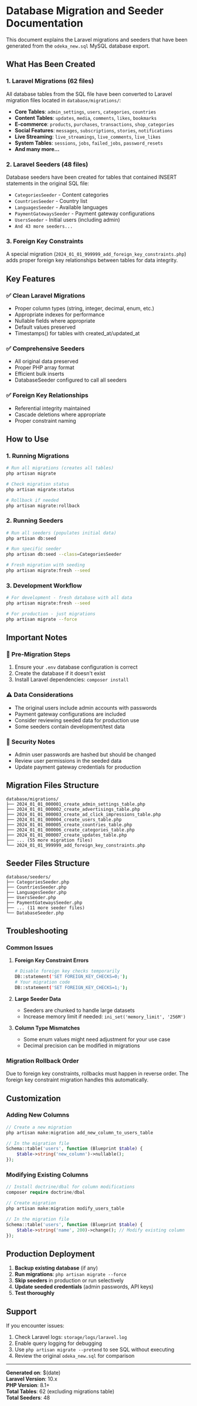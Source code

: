# Database Migration and Seeder Documentation

This document explains the Laravel migrations and seeders that have been generated from the `odeka_new.sql` MySQL database export.

## What Has Been Created

### 1. Laravel Migrations (62 files)
All database tables from the SQL file have been converted to Laravel migration files located in `database/migrations/`:

- **Core Tables**: `admin_settings`, `users`, `categories`, `countries`
- **Content Tables**: `updates`, `media`, `comments`, `likes`, `bookmarks`
- **E-commerce**: `products`, `purchases`, `transactions`, `shop_categories`
- **Social Features**: `messages`, `subscriptions`, `stories`, `notifications`
- **Live Streaming**: `live_streamings`, `live_comments`, `live_likes`
- **System Tables**: `sessions`, `jobs`, `failed_jobs`, `password_resets`
- **And many more...**

### 2. Laravel Seeders (48 files)
Database seeders have been created for tables that contained INSERT statements in the original SQL file:

- `CategoriesSeeder` - Content categories
- `CountriesSeeder` - Country list
- `LanguagesSeeder` - Available languages
- `PaymentGatewaysSeeder` - Payment gateway configurations
- `UsersSeeder` - Initial users (including admin)
- `And 43 more seeders...`

### 3. Foreign Key Constraints
A special migration (`2024_01_01_999999_add_foreign_key_constraints.php`) adds proper foreign key relationships between tables for data integrity.

## Key Features

### ✅ Clean Laravel Migrations
- Proper column types (string, integer, decimal, enum, etc.)
- Appropriate indexes for performance
- Nullable fields where appropriate
- Default values preserved
- Timestamps() for tables with created_at/updated_at

### ✅ Comprehensive Seeders
- All original data preserved
- Proper PHP array format
- Efficient bulk inserts
- DatabaseSeeder configured to call all seeders

### ✅ Foreign Key Relationships
- Referential integrity maintained
- Cascade deletions where appropriate
- Proper constraint naming

## How to Use

### 1. Running Migrations

```bash
# Run all migrations (creates all tables)
php artisan migrate

# Check migration status
php artisan migrate:status

# Rollback if needed
php artisan migrate:rollback
```

### 2. Running Seeders

```bash
# Run all seeders (populates initial data)
php artisan db:seed

# Run specific seeder
php artisan db:seed --class=CategoriesSeeder

# Fresh migration with seeding
php artisan migrate:fresh --seed
```

### 3. Development Workflow

```bash
# For development - fresh database with all data
php artisan migrate:fresh --seed

# For production - just migrations
php artisan migrate --force
```

## Important Notes

### 🔧 Pre-Migration Steps
1. Ensure your `.env` database configuration is correct
2. Create the database if it doesn't exist
3. Install Laravel dependencies: `composer install`

### ⚠️ Data Considerations
- The original users include admin accounts with passwords
- Payment gateway configurations are included
- Consider reviewing seeded data for production use
- Some seeders contain development/test data

### 🔐 Security Notes
- Admin user passwords are hashed but should be changed
- Review user permissions in the seeded data
- Update payment gateway credentials for production

## Migration Files Structure

```
database/migrations/
├── 2024_01_01_000001_create_admin_settings_table.php
├── 2024_01_01_000002_create_advertisings_table.php
├── 2024_01_01_000003_create_ad_click_impressions_table.php
├── 2024_01_01_000004_create_users_table.php
├── 2024_01_01_000005_create_countries_table.php
├── 2024_01_01_000006_create_categories_table.php
├── 2024_01_01_000007_create_updates_table.php
├── ... (55 more migration files)
└── 2024_01_01_999999_add_foreign_key_constraints.php
```

## Seeder Files Structure

```
database/seeders/
├── CategoriesSeeder.php
├── CountriesSeeder.php
├── LanguagesSeeder.php
├── UsersSeeder.php
├── PaymentGatewaysSeeder.php
├── ... (11 more seeder files)
└── DatabaseSeeder.php
```

## Troubleshooting

### Common Issues

1. **Foreign Key Constraint Errors**
   ```bash
   # Disable foreign key checks temporarily
   DB::statement('SET FOREIGN_KEY_CHECKS=0;');
   # Your migration code
   DB::statement('SET FOREIGN_KEY_CHECKS=1;');
   ```

2. **Large Seeder Data**
   - Seeders are chunked to handle large datasets
   - Increase memory limit if needed: `ini_set('memory_limit', '256M')`

3. **Column Type Mismatches**
   - Some enum values might need adjustment for your use case
   - Decimal precision can be modified in migrations

### Migration Rollback Order
Due to foreign key constraints, rollbacks must happen in reverse order. The foreign key constraint migration handles this automatically.

## Customization

### Adding New Columns
```php
// Create a new migration
php artisan make:migration add_new_column_to_users_table

// In the migration file
Schema::table('users', function (Blueprint $table) {
    $table->string('new_column')->nullable();
});
```

### Modifying Existing Columns
```php
// Install doctrine/dbal for column modifications
composer require doctrine/dbal

// Create migration
php artisan make:migration modify_users_table

// In the migration file
Schema::table('users', function (Blueprint $table) {
    $table->string('name', 200)->change(); // Modify existing column
});
```

## Production Deployment

1. **Backup existing database** (if any)
2. **Run migrations**: `php artisan migrate --force`
3. **Skip seeders** in production or run selectively
4. **Update seeded credentials** (admin passwords, API keys)
5. **Test thoroughly**

## Support

If you encounter issues:
1. Check Laravel logs: `storage/logs/laravel.log`
2. Enable query logging for debugging
3. Use `php artisan migrate --pretend` to see SQL without executing
4. Review the original `odeka_new.sql` for comparison

---

**Generated on**: $(date)  
**Laravel Version**: 10.x  
**PHP Version**: 8.1+  
**Total Tables**: 62 (excluding migrations table)  
**Total Seeders**: 48
